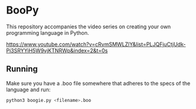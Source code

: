 # BooPy

This repository accompanies the video series on creating your own programming language in Python.

https://www.youtube.com/watch?v=cRvmSMWLZlY&list=PLJQFjuCtjUdk-Pi3SRYYiH5W9vjKTNRWp&index=2&t=0s

## Running

Make sure you have a .boo file somewhere that adheres to the specs of the language and run:

```bash
python3 boogie.py <filename>.boo
```
